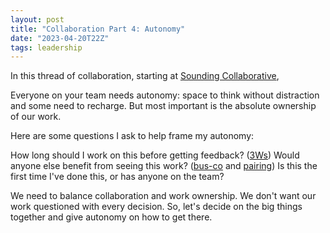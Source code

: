 ```yaml
---
layout: post
title: "Collaboration Part 4: Autonomy"
date: "2023-04-20T22Z"
tags: leadership
---
```


In this thread of collaboration, starting at [Sounding Collaborative](/sound-collaborative/),

Everyone on your team needs autonomy: space to think without distraction and some need to recharge. But most important is the absolute ownership of our work.

Here are some questions I ask to help frame my autonomy:

How long should I work on this before getting feedback? ([3Ws](/glossary#3ws))
Would anyone else benefit from seeing this work? ([bus-co](https://www.sodiumhalogen.com/glossary#bus-coefficiency) and [pairing](https://www.sodiumhalogen.com/pairing))
Is this the first time I've done this, or has anyone on the team?

We need to balance collaboration and work ownership. We don't want our work questioned with every decision. So, let's decide on the big things together and give autonomy on how to get there.
